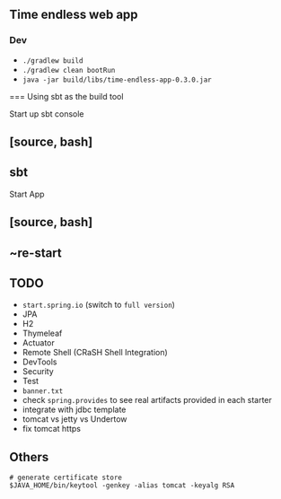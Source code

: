## Time endless web app


### Dev

- `./gradlew build`
- `./gradlew clean bootRun`
- `java -jar build/libs/time-endless-app-0.3.0.jar`

=== Using sbt as the build tool

Start up sbt console

[source, bash]
----
sbt
----

Start App

[source, bash]
----
~re-start
----

## TODO

- `start.spring.io` (switch to `full version`)
- JPA
- H2
- Thymeleaf
- Actuator
- Remote Shell (CRaSH Shell Integration)
- DevTools
- Security
- Test
- `banner.txt`
- check `spring.provides` to see real artifacts provided in each starter
- integrate with jdbc template
- tomcat vs jetty vs Undertow
- fix tomcat https

## Others

```
# generate certificate store
$JAVA_HOME/bin/keytool -genkey -alias tomcat -keyalg RSA
```
